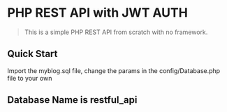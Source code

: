 # PHP REST API with JWT AUTH

> This is a simple PHP REST API from scratch with no framework.

## Quick Start

Import the myblog.sql file, change the params in the config/Database.php file to your own

## Database Name is restful_api

